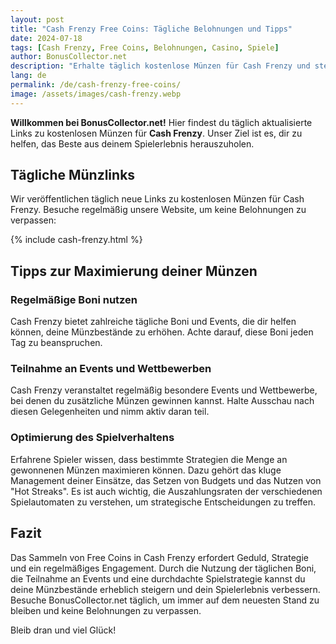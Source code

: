 ```yaml
---
layout: post
title: "Cash Frenzy Free Coins: Tägliche Belohnungen und Tipps"
date: 2024-07-18
tags: [Cash Frenzy, Free Coins, Belohnungen, Casino, Spiele]
author: BonusCollector.net
description: "Erhalte täglich kostenlose Münzen für Cash Frenzy und steigere dein Spielerlebnis mit unseren exklusiven Tipps und Tricks."
lang: de
permalink: /de/cash-frenzy-free-coins/
image: /assets/images/cash-frenzy.webp
---
```


**Willkommen bei BonusCollector.net!** Hier findest du täglich aktualisierte Links zu kostenlosen Münzen für **Cash Frenzy**. Unser Ziel ist es, dir zu helfen, das Beste aus deinem Spielerlebnis herauszuholen. 

## Tägliche Münzlinks

Wir veröffentlichen täglich neue Links zu kostenlosen Münzen für Cash Frenzy. Besuche regelmäßig unsere Website, um keine Belohnungen zu verpassen:

{% include cash-frenzy.html %}

## Tipps zur Maximierung deiner Münzen

### Regelmäßige Boni nutzen
Cash Frenzy bietet zahlreiche tägliche Boni und Events, die dir helfen können, deine Münzbestände zu erhöhen. Achte darauf, diese Boni jeden Tag zu beanspruchen.

### Teilnahme an Events und Wettbewerben
Cash Frenzy veranstaltet regelmäßig besondere Events und Wettbewerbe, bei denen du zusätzliche Münzen gewinnen kannst. Halte Ausschau nach diesen Gelegenheiten und nimm aktiv daran teil.

### Optimierung des Spielverhaltens
Erfahrene Spieler wissen, dass bestimmte Strategien die Menge an gewonnenen Münzen maximieren können. Dazu gehört das kluge Management deiner Einsätze, das Setzen von Budgets und das Nutzen von "Hot Streaks". Es ist auch wichtig, die Auszahlungsraten der verschiedenen Spielautomaten zu verstehen, um strategische Entscheidungen zu treffen.

## Fazit

Das Sammeln von Free Coins in Cash Frenzy erfordert Geduld, Strategie und ein regelmäßiges Engagement. Durch die Nutzung der täglichen Boni, die Teilnahme an Events und eine durchdachte Spielstrategie kannst du deine Münzbestände erheblich steigern und dein Spielerlebnis verbessern. Besuche BonusCollector.net täglich, um immer auf dem neuesten Stand zu bleiben und keine Belohnungen zu verpassen.

Bleib dran und viel Glück!